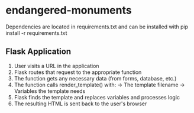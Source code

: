 # endangered-monuments
Dependencies are located in requirements.txt and can be installed with pip install -r requirements.txt

## Flask Application
1. User visits a URL in the application
2. Flask routes that request to the appropriate function
3. The function gets any necessary data (from forms, database, etc.)
4. The function calls render_template() with:
    -> The template filename
    -> Variables the template needs
5. Flask finds the template and replaces variables and processes logic
6. The resulting HTML is sent back to the user's browser


